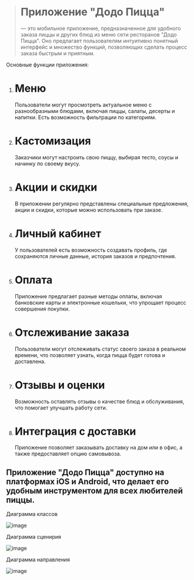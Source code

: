 > # Приложение "Додо Пицца"
> — это мобильное приложение, предназначенное для удобного заказа пиццы и других блюд из меню сети ресторанов "Додо Пицца". Оно предлагает пользователям интуитивно понятный интерфейс и множество функций, позволяющих сделать процесс заказа быстрым и приятным.

Основные функции приложения:

1. # Меню
    Пользователи могут просмотреть актуальное меню с разнообразными блюдами, включая пиццы, салаты, десерты и напитки. Есть возможность фильтрации по категориям.

3. # Кастомизация
    Заказчики могут настроить свою пиццу, выбирая тесто, соусы и начинку по своему вкусу.

5. # Акции и скидки
   В приложении регулярно представлены специальные предложения, акции и скидки, которые можно использовать при заказе.

7. # Личный кабинет
   У пользователей есть возможность создавать профиль, где сохраняются личные данные, история заказов и предпочтения.

9. # Оплата
    Приложение предлагает разные методы оплаты, включая банковские карты и электронные кошельки, что упрощает процесс совершения покупки.

11. # Отслеживание заказа
    Пользователи могут отслеживать статус своего заказа в реальном времени, что позволяет узнать, когда пицца будет готова и доставлена.

13. # Отзывы и оценки
     Возможность оставлять отзывы о качестве блюд и обслуживания, что помогает улучшать работу сети.

15. # Интеграция с доставки
     Приложение позволяет заказывать доставку на дом или в офис, а также предоставляет опцию самовывоза.

## Приложение "Додо Пицца" доступно на платформах iOS и Android, что делает его удобным инструментом для всех любителей пиццы.


Диаграмма классов

![image](https://github.com/user-attachments/assets/14d6552c-581e-46c4-82a9-c48cc34419cc)



Диаграмма сценирия

![image](https://github.com/user-attachments/assets/a158ad7b-64ff-4421-93f8-8c0358433e9f)


Диаграмма направления


![image](https://github.com/user-attachments/assets/adcc38a2-113d-4fd7-9735-ff91a4a38081)


